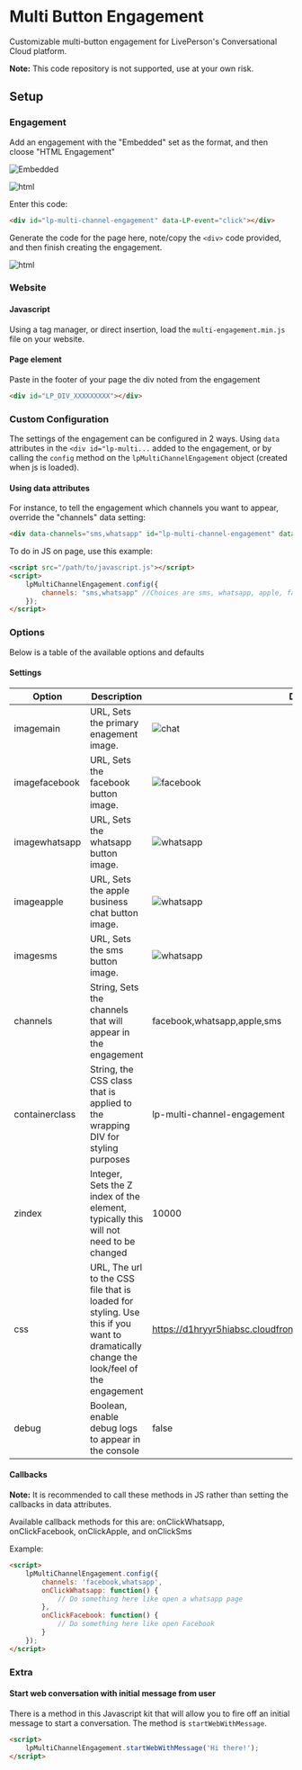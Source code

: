 # Multi Button Engagement

Customizable multi-button engagement for LivePerson's Conversational Cloud platform.

**Note:** This code repository is not supported, use at your own risk. 

## Setup

### Engagement

Add an engagement with the "Embedded" set as the format, and then cloose "HTML Engagement"

![Embedded](https://d1hryyr5hiabsc.cloudfront.net/web2020/img/git-static/eng1.png)

![html](https://d1hryyr5hiabsc.cloudfront.net/web2020/img/git-static/eng2.png)

Enter this code:

```html
<div id="lp-multi-channel-engagement" data-LP-event="click"></div>
```

Generate the code for the page here, note/copy the `<div>` code provided, and then finish creating the engagement.

![html](https://d1hryyr5hiabsc.cloudfront.net/web2020/img/git-static/eng3.png)

### Website

#### Javascript

Using a tag manager, or direct insertion, load the `multi-engagement.min.js` file on your website.

#### Page element

Paste in the footer of your page the div noted from the engagement

```html
<div id="LP_DIV_XXXXXXXXX"></div>
```

### Custom Configuration

The settings of the engagement can be configured in 2 ways. Using `data` attributes in the `<div id="lp-multi...` added to the engagement, or by calling the `config` method on the `lpMultiChannelEngagement` object (created when js is loaded).

#### Using data attributes

For instance, to tell the engagement which channels you want to appear, override the "channels" data setting:

```html
<div data-channels="sms,whatsapp" id="lp-multi-channel-engagement" data-LP-event="click"></div>
```

To do in JS on page, use this example:

```html
<script src="/path/to/javascript.js"></script>
<script>
	lpMultiChannelEngagement.config({
		channels: "sms,whatsapp" //Choices are sms, whatsapp, apple, facebook
	});
</script>
```

### Options

Below is a table of the available options and defaults

#### Settings

|Option|Description|Default|
|---|---|---|
|imagemain|URL, Sets the primary enagement image.|![chat](https://d1hryyr5hiabsc.cloudfront.net/web2020/img/chat-engagements/LP_Sun_2020_Engagement_Icon.svg)|
|imagefacebook|URL, Sets the facebook button image.|![facebook](https://d1hryyr5hiabsc.cloudfront.net/web2020/img/chat-engagements/Facebook_Messenger2.svg)|
|imagewhatsapp|URL, Sets the whatsapp button image.|![whatsapp](https://d1hryyr5hiabsc.cloudfront.net/web2020/img/chat-engagements/WhatsApp2.svg)|
|imageapple|URL, Sets the apple business chat button image.|![whatsapp](https://d1hryyr5hiabsc.cloudfront.net/web2020/img/chat-engagements/Apple_Business_Chat2.svg)|
|imagesms|URL, Sets the sms button image.|![whatsapp](https://d1hryyr5hiabsc.cloudfront.net/web2020/img/chat-engagements/SMS2.svg)|
|channels|String, Sets the channels that will appear in the engagement|facebook,whatsapp,apple,sms|
|containerclass|String, the CSS class that is applied to the wrapping DIV for styling purposes|lp-multi-channel-engagement|
|zindex|Integer, Sets the Z index of the element, typically this will not need to be changed|10000|
|css|URL, The url to the CSS file that is loaded for styling. Use this if you want to dramatically change the look/feel of the engagement|https://d1hryyr5hiabsc.cloudfront.net/web2020/js/engagement.min.css|
|debug|Boolean, enable debug logs to appear in the console|false|

#### Callbacks

**Note:** It is recommended to call these methods in JS rather than setting the callbacks in data attributes.

Available callback methods for this are: onClickWhatsapp, onClickFacebook, onClickApple, and onClickSms

Example:

```html
<script>
	lpMultiChannelEngagement.config({
		channels: 'facebook,whatsapp',
		onClickWhatsapp: function() {
			// Do something here like open a whatsapp page
		},
		onClickFacebook: function() {
			// Do something here like open Facebook
		}
	});
</script>
```

### Extra

#### Start web conversation with initial message from user

There is a method in this Javascript kit that will allow you to fire off an initial message to start a conversation. The method is `startWebWithMessage`.

```html
<script>
	lpMultiChannelEngagement.startWebWithMessage('Hi there!');
</script>
```